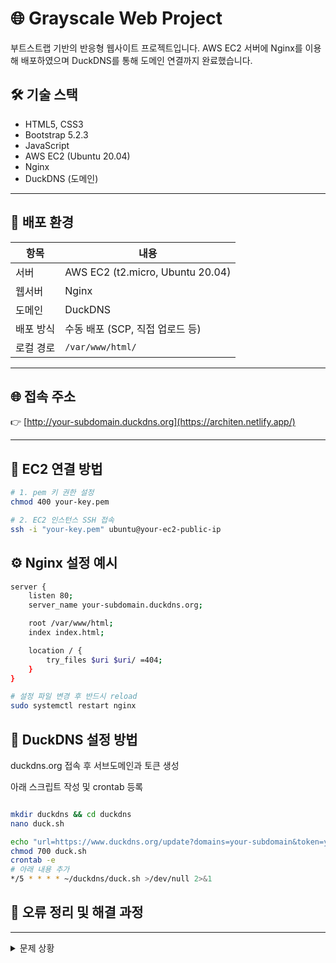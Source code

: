 # 🌐 Grayscale Web Project

부트스트랩 기반의 반응형 웹사이트 프로젝트입니다. AWS EC2 서버에 Nginx를 이용해 배포하였으며 DuckDNS를 통해 도메인 연결까지 완료했습니다.

## 🛠️ 기술 스택

- HTML5, CSS3
- Bootstrap 5.2.3
- JavaScript
- AWS EC2 (Ubuntu 20.04)
- Nginx
- DuckDNS (도메인)

---

## 🚀 배포 환경

| 항목       | 내용                              |
|------------|-----------------------------------|
| 서버       | AWS EC2 (t2.micro, Ubuntu 20.04)  |
| 웹서버     | Nginx                             |
| 도메인     | DuckDNS                           |
| 배포 방식  | 수동 배포 (SCP, 직접 업로드 등)   |
| 로컬 경로  | `/var/www/html/`                  |

---

## 🌐 접속 주소

👉 [http://your-subdomain.duckdns.org](https://architen.netlify.app/)

---

## 📡 EC2 연결 방법

```bash
# 1. pem 키 권한 설정
chmod 400 your-key.pem

# 2. EC2 인스턴스 SSH 접속
ssh -i "your-key.pem" ubuntu@your-ec2-public-ip

```
## ⚙️ Nginx 설정 예시

```bash
server {
    listen 80;
    server_name your-subdomain.duckdns.org;

    root /var/www/html;
    index index.html;

    location / {
        try_files $uri $uri/ =404;
    }
}

# 설정 파일 변경 후 반드시 reload
sudo systemctl restart nginx
```
## 🐥 DuckDNS 설정 방법
duckdns.org 접속 후 서브도메인과 토큰 생성

아래 스크립트 작성 및 crontab 등록

```bash

mkdir duckdns && cd duckdns
nano duck.sh

echo "url=https://www.duckdns.org/update?domains=your-subdomain&token=your-token&ip=" > duck.sh
chmod 700 duck.sh
crontab -e
# 아래 내용 추가
*/5 * * * * ~/duckdns/duck.sh >/dev/null 2>&1
```
## 🐞 오류 정리 및 해결 과정

---
<details> <summary>문제 상황</summary>
### 🔒 1. HTTPS 접속 시 Mixed Content 오류

#### ✅ 문제 상황
- DuckDNS 도메인을 이용해 HTTPS 접속을 적용한 후, 콘솔에 다음과 같은 오류 메시지 발생:
  ```
  Mixed Content: The page was loaded over HTTPS, but requested an insecure resource...
  ```
- 메인 이미지가 로드되지 않음

#### 🧾 원인
- 외부 리소스를 `http://`로 불러오고 있었음 (예: JS, CSS, 이미지)
- 프록시 설정에서 도메인을 잘못 입력하여 이미지 경로 오류 발생

#### 🛠️ 해결 방법
- **DuckDNS 도메인 + Certbot으로 Let’s Encrypt SSL 인증서 직접 발급**
  ```bash
  sudo apt install certbot python3-certbot-nginx
  sudo certbot --nginx -d your-subdomain.duckdns.org
  ```
- HTML, JS에서 모든 `http://` → `https://`로 수정
- Nginx 프록시 설정의 `proxy_pass` 도메인 주소를 **정확히 일치**시키도록 수정
  ```nginx
  proxy_pass http://localhost:3000;
  ```

---

### 🌀 2. WordCloud 라이브러리 오류 (버전 호환 문제)

#### ✅ 문제 상황
- WordCloud 생성 시 `ImageColor.getrgb()` 관련 `TypeError` 발생

#### 🧾 원인
- WordCloud 최신 버전(1.9 이상)과 Pillow 최신 버전 간 API 호환 문제
- WordCloud 1.9.x 이상에서 color_func 옵션에 대해 일부 내부 코드가 작동하지 않음

#### 🧪 시도한 방법 (모두 실패함)
1. `generate()` 시 직접 색상 지정
2. `color_func` 커스터마이징
3. `ImageColor.getrgb()` 직접 오버라이딩

#### 🛠️ 해결 방법
- WordCloud와 Pillow의 안정적인 조합으로 **버전 다운그레이드**
  ```bash
  pip uninstall wordcloud pillow
  pip install wordcloud==1.8.1
  pip install pillow==8.4.0
  ```

---

### 🖼️ 3. 메인 이미지가 안 보이는 문제

#### ✅ 문제 상황
- 메인 페이지에서 상단 이미지나 섹션 이미지가 로드되지 않음

#### 🧾 원인
- Nginx 프록시 설정 시 `proxy_pass`에 잘못된 주소가 설정되어 이미지 경로 오류 발생

#### 🛠️ 해결 방법
- Nginx 설정 파일 내 proxy 대상 도메인과 포트를 정확히 지정
  ```nginx
  location /assets/ {
      proxy_pass http://localhost:3000/assets/;
  }
  ```

- 클라이언트 사이드에서의 상대 경로도 `/` 누락되지 않도록 확인

---

### ✅ 총평

- 직접 인증서를 발급받고 설정까지 하면서 HTTPS 배포 과정을 완전히 이해함
- WordCloud처럼 의존성 충돌 문제는 버전 호환성이 핵심
- 프록시 경로 문제는 자주 발생하므로 `nginx.conf` 설정 꼼꼼히 점검할 것

</detail>

## 📝 회고

Nginx, DuckDNS, EC2 모두 처음 다뤄보는 툴이었지만, 배포를 성공하면서 서버에 대한 자신감이 붙었다. 특히 Nginx 설정 파일과 퍼미션 이슈 해결을 통해 실전 감각이 생겼다.

